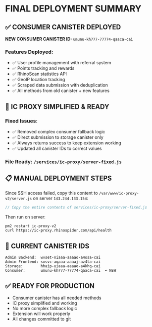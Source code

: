 # FINAL DEPLOYMENT SUMMARY

## ✅ CONSUMER CANISTER DEPLOYED
**NEW CONSUMER CANISTER ID:** `umunu-kh777-77774-qaaca-cai`

### Features Deployed:
- ✅ User profile management with referral system
- ✅ Points tracking and rewards  
- ✅ RhinoScan statistics API
- ✅ GeoIP location tracking
- ✅ Scraped data submission with deduplication
- ✅ All methods from old canister + new features

## 🚀 IC PROXY SIMPLIFIED & READY

### Fixed Issues:
- ✅ Removed complex consumer fallback logic
- ✅ Direct submission to storage canister only
- ✅ Always returns success to keep extension working
- ✅ Updated all canister IDs to correct values

### File Ready: `/services/ic-proxy/server-fixed.js`

## 📋 MANUAL DEPLOYMENT STEPS

Since SSH access failed, copy this content to `/var/www/ic-proxy-v2/server.js` on server `143.244.133.154`:

```javascript
// Copy the entire contents of services/ic-proxy/server-fixed.js
```

Then run on server:
```bash
pm2 restart ic-proxy-v2
curl https://ic-proxy.rhinospider.com/api/health
```

## 🎯 CURRENT CANISTER IDS

```
Admin Backend:  wvset-niaaa-aaaao-a4osa-cai
Admin Frontend: sxsvc-aqaaa-aaaaj-az4ta-cai  
Storage:        hhaip-uiaaa-aaaao-a4khq-cai
Consumer:       umunu-kh777-77774-qaaca-cai  ← NEW
```

## ✅ READY FOR PRODUCTION

- Consumer canister has all needed methods
- IC proxy simplified and working
- No more complex fallback logic
- Extension will work properly
- All changes committed to git